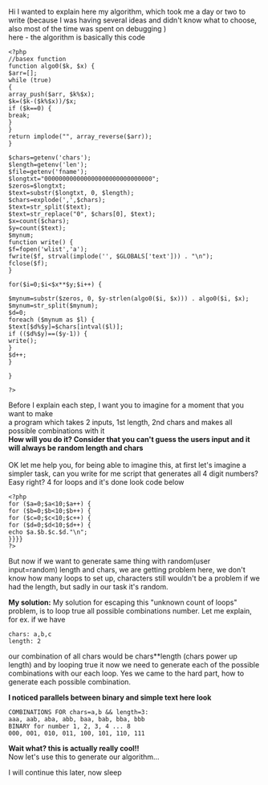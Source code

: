 Hi I wanted to explain here my algorithm, which took me a day or two to write (because I was having several ideas and didn't know what to choose, also most of the time was spent on debugging ) <br>here - the algorithm is basically this code


```
<?php
//basex function
function algo0($k, $x) {
$arr=[];
while (true)
{
array_push($arr, $k%$x);
$k=($k-($k%$x))/$x;
if ($k==0) {
break;
}
}
return implode("", array_reverse($arr));
}

$chars=getenv('chars');
$length=getenv('len');
$file=getenv('fname');
$longtxt="000000000000000000000000000000";
$zeros=$longtxt;
$text=substr($longtxt, 0, $length);
$chars=explode(',',$chars);
$text=str_split($text);
$text=str_replace("0", $chars[0], $text);
$x=count($chars);
$y=count($text);
$mynum;
function write() {
$f=fopen('wlist','a');
fwrite($f, strval(implode('', $GLOBALS['text'])) . "\n");
fclose($f);
}

for($i=0;$i<$x**$y;$i++) {

$mynum=substr($zeros, 0, $y-strlen(algo0($i, $x))) . algo0($i, $x);
$mynum=str_split($mynum);
$d=0;
foreach ($mynum as $l) {
$text[$d%$y]=$chars[intval($l)];
if (($d%$y)==($y-1)) {
write();
}
$d++;
}

}

?>
```

Before I explain each step, I want you to imagine for a moment that you want to make<br>
a program which takes 2 inputs, 1st length, 2nd chars and makes all possible combinations with it<br>
<b>How will you do it? Consider that you can't guess the users input and it will always be random length and chars</b><br><br>
OK let me help you, for being able to imagine this, at first let's imagine a simpler task, can you write for me script that generates all 4 digit numbers?<br>
Easy right? 4 for loops and it's done look code below
```
<?php
for ($a=0;$a<10;$a++) {
for ($b=0;$b<10;$b++) {
for ($c=0;$c<10;$c++) {
for ($d=0;$d<10;$d++) {
echo $a.$b.$c.$d."\n";
}}}}
?>
```

But now if we want to generate same thing with random(user input=random) length and chars, we are getting problem here,
we don't know how many loops to set up, characters still wouldn't be a problem if we had the length, but sadly in our task it's random.

<b>My solution:</b> My solution for escaping this "unknown count of loops" problem, is to loop true all possible combinations number.
Let me explain, for ex. if we have
```
chars: a,b,c
length: 2
```
our combination of all chars would be chars**length (chars power up length)
and by looping true it now we need to generate each of the possible combinations with our each loop.
Yes we came to the hard part, how to generate each possible combination.

<b>I noticed parallels between binary and simple text here look</b>
```
COMBINATIONS FOR chars=a,b && length=3:
aaa, aab, aba, abb, baa, bab, bba, bbb
BINARY for number 1, 2, 3, 4 ... 8
000, 001, 010, 011, 100, 101, 110, 111
```
<b>Wait what? this is actually really cool!!</b><br>
Now let's use this to generate our algorithm...

I will continue this later, now sleep


